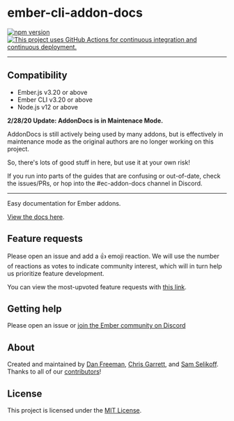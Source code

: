ember-cli-addon-docs
==============================================================================

[![npm version](https://img.shields.io/npm/v/ember-cli-addon-docs.svg?style=flat-square)](http://badge.fury.io/js/ember-cli-addon-docs)
[![This project uses GitHub Actions for continuous integration and continuous deployment.](https://github.com/ember-learn/ember-cli-addon-docs/workflows/CI/CD/badge.svg)](https://github.com/ember-learn/ember-cli-addon-docs/actions?query=workflow%3ACI%2FCD)

---

Compatibility
------------------------------------------------------------------------------

* Ember.js v3.20 or above
* Ember CLI v3.20 or above
* Node.js v12 or above

**2/28/20 Update: AddonDocs is in Maintenace Mode.**

AddonDocs is still actively being used by many addons, but is effectively in maintenance mode as the original authors are no longer working on this project.

So, there's lots of good stuff in here, but use it at your own risk!

If you run into parts of the guides that are confusing or out-of-date, check the issues/PRs, or hop into the #ec-addon-docs channel in Discord.

---

Easy documentation for Ember addons.

[View the docs here](https://ember-learn.github.io/ember-cli-addon-docs/).

## Feature requests

Please open an issue and add a :+1: emoji reaction. We will use the number of reactions as votes to indicate community interest, which will in turn help us prioritize feature development.

You can view the most-upvoted feature requests with [this link](https://github.com/ember-learn/ember-cli-addon-docs/issues?q=is%3Aopen+label%3A%22Feature+%2F+Enhancement%22+sort%3Areactions-%2B1-desc).

## Getting help

Please open an issue or [join the Ember community on Discord]( https://discord.gg/zT3asNS )

## About

Created and maintained by [Dan Freeman](https://twitter.com/__dfreeman), [Chris Garrett](https://twitter.com/pzuraq), and [Sam Selikoff](https://twitter.com/samselikoff). Thanks to all of our [contributors](https://github.com/ember-learn/ember-cli-addon-docs/graphs/contributors)!

License
------------------------------------------------------------------------------

This project is licensed under the [MIT License](LICENSE.md).
